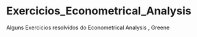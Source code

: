 # Exercicios_Econometrical_Analysis
Alguns Exercicios resolvidos do Econometrical Analysis , Greene
